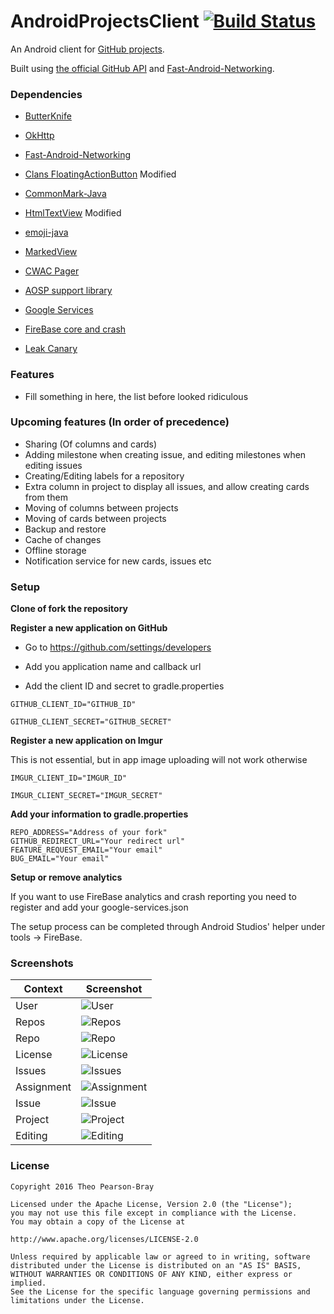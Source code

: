 # AndroidProjectsClient  [![Build Status](https://travis-ci.org/tpb1908/AndroidProjectsClient.svg?branch=master)](https://travis-ci.org/tpb1908/AndroidProjectsClient)

An Android client for [GitHub projects](https://github.com/blog/2256-a-whole-new-github-universe-announcing-new-tools-forums-and-features).

Built using [the official GitHub API](https://developer.github.com/v3/projects/) and [Fast-Android-Networking](https://github.com/amitshekhariitbhu/Fast-Android-Networking).

### Dependencies

* [ButterKnife](https://github.com/JakeWharton/butterknife)

* [OkHttp](https://github.com/square/okhttp)

* [Fast-Android-Networking](https://github.com/amitshekhariitbhu/Fast-Android-Networking)

* [Clans FloatingActionButton](https://github.com/Clans/FloatingActionButton) Modified

* [CommonMark-Java](https://github.com/atlassian/commonmark-java)

* [HtmlTextView](https://github.com/SufficientlySecure/html-textview) Modified

* [emoji-java](https://github.com/vdurmont/emoji-java)

* [MarkedView](https://github.com/mittsuu/MarkedView-for-Android)

* [CWAC Pager](https://github.com/commonsguy/cwac-pager)

* [AOSP support library](https://developer.android.com/tools/support-library/features.html)

* [Google Services](https://developers.google.com/android/guides/setup)

* [FireBase core and crash](https://firebase.google.com/docs/android/setup)

* [Leak Canary](https://github.com/square/leakcanary)



### Features

* Fill something in here, the list before looked ridiculous

### Upcoming features (In order of precedence)

* Sharing (Of columns and cards)
* Adding milestone when creating issue, and editing milestones when editing issues
* Creating/Editing labels for a repository
* Extra column in project to display all issues, and allow creating cards from them
* Moving of columns between projects
* Moving of cards between projects
* Backup and restore
* Cache of changes
* Offline storage
* Notification service for new cards, issues etc

### Setup

**Clone of fork the repository**


**Register a new application on GitHub**

* Go to https://github.com/settings/developers

* Add you application name and callback url

* Add the client ID and secret to gradle.properties

```
GITHUB_CLIENT_ID="GITHUB_ID"

GITHUB_CLIENT_SECRET="GITHUB_SECRET"
```

**Register a new application on Imgur**

This is not essential, but in app image uploading will not work otherwise

```
IMGUR_CLIENT_ID="IMGUR_ID"

IMGUR_CLIENT_SECRET="IMGUR_SECRET"

```

**Add your information to gradle.properties**

```
REPO_ADDRESS="Address of your fork"
GITHUB_REDIRECT_URL="Your redirect url"
FEATURE_REQUEST_EMAIL="Your email"
BUG_EMAIL="Your email"
```

**Setup or remove analytics**

If you want to use FireBase analytics and crash reporting you need to register and add your google-services.json

The setup process can be completed through Android Studios' helper under tools -> FireBase.


### Screenshots

| Context | Screenshot  |
| --- | --- |
| User | ![User](./screenshots/user.png)  |
| Repos | ![Repos](./screenshots/repos.png) |
| Repo | ![Repo](./screenshots/repo.png)  |
| License | ![License](./screenshots/license.png) |
| Issues | ![Issues](./screenshots/issues.png) |
| Assignment | ![Assignment](./screenshots/assignment.png) |
| Issue | ![Issue](./screenshots/issue.png) |
| Project | ![Project](./screenshots/project.png) |
| Editing | ![Editing](./screenshots/editing.png) |

### License

    Copyright 2016 Theo Pearson-Bray

    Licensed under the Apache License, Version 2.0 (the "License");
    you may not use this file except in compliance with the License.
    You may obtain a copy of the License at

    http://www.apache.org/licenses/LICENSE-2.0

    Unless required by applicable law or agreed to in writing, software
    distributed under the License is distributed on an "AS IS" BASIS,
    WITHOUT WARRANTIES OR CONDITIONS OF ANY KIND, either express or implied.
    See the License for the specific language governing permissions and
    limitations under the License.

